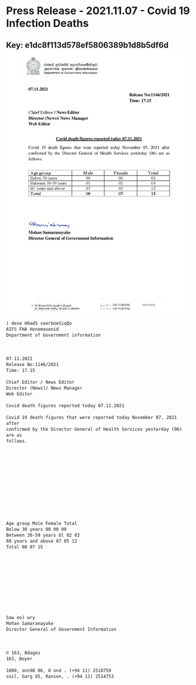 # Press Release - 2021.11.07 - Covid 19 Infection Deaths 
Key: e1dc8f113d578ef5806389b1d8b5df6d 
![img](img/e1dc8f113d578ef5806389b1d8b5df6d.jpg)
---
```
) dese HOadS seerboeSiqQo
AIFS FHA Honomasenid
Department of Government information

 

07.11.2021
Release No:1146/2021
Time: 17.15

Chief Editor / News Editor
Director (News)/ News Manager
Web Editor

Covid death figures reported today 07.11.2021

Covid 19 death figures that were reported today November 07, 2021 after
confirmed by the Director General of Health Services yesterday (06) are as
follows.

 

 

 

 

 

 

Age group Male Female Total
Below 30 years 00 00 00
Between 30-59 years Ol 02 03
60 years and above 07 05 12
Total 08 07 15

 

 

 

 

 

Saw eo) wry
Mohan Samaranayake
Director General of Government Information

  

© 163, Bdages
163, Boyer

1000, onn98 06, 8 ond . (+94 11) 2518759
soil, Garg 05, Ranson, . (+94 11) 2514753

```
